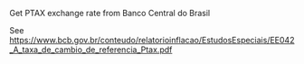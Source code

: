 
Get PTAX exchange rate from Banco Central do Brasil

See https://www.bcb.gov.br/conteudo/relatorioinflacao/EstudosEspeciais/EE042_A_taxa_de_cambio_de_referencia_Ptax.pdf
